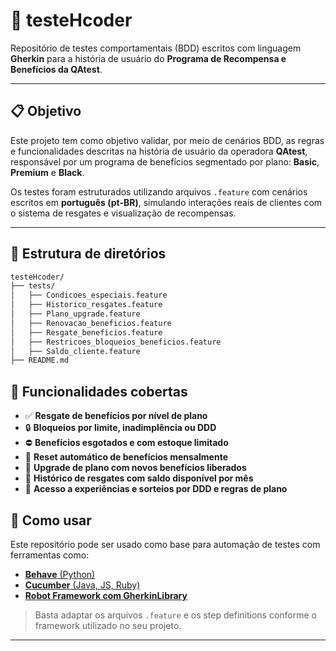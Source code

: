 # 🧪 testeHcoder

Repositório de testes comportamentais (BDD) escritos com linguagem **Gherkin** para a história de usuário do **Programa de Recompensa e Benefícios da QAtest**.

---

## 📋 Objetivo

Este projeto tem como objetivo validar, por meio de cenários BDD, as regras e funcionalidades descritas na história de usuário da operadora **QAtest**, responsável por um programa de benefícios segmentado por plano: **Basic**, **Premium** e **Black**.

Os testes foram estruturados utilizando arquivos `.feature` com cenários escritos em **português (pt-BR)**, simulando interações reais de clientes com o sistema de resgates e visualização de recompensas.

---

## 📁 Estrutura de diretórios

```bash
testeHcoder/
├── tests/
│   ├── Condicoes_especiais.feature
│   ├── Historico_resgates.feature
│   ├── Plano_upgrade.feature
│   ├── Renovacao_beneficios.feature
│   ├── Resgate_beneficios.feature
│   ├── Restricoes_bloqueios_beneficios.feature
│   ├── Saldo_cliente.feature
├── README.md
```

## 🧩 Funcionalidades cobertas

- ✅ **Resgate de benefícios por nível de plano**
- 🔒 **Bloqueios por limite, inadimplência ou DDD**
- ⛔ **Benefícios esgotados e com estoque limitado**
- 🔁 **Reset automático de benefícios mensalmente**
- 🔼 **Upgrade de plano com novos benefícios liberados**
- 🧾 **Histórico de resgates com saldo disponível por mês**
- 🎯 **Acesso a experiências e sorteios por DDD e regras de plano**

## 🚀 Como usar

Este repositório pode ser usado como base para automação de testes com ferramentas como:

- [**Behave** (Python)](https://behave.readthedocs.io/)
- [**Cucumber** (Java, JS, Ruby)](https://cucumber.io/)
- [**Robot Framework com GherkinLibrary**](https://robotframework.org/GherkinLibrary/)

> Basta adaptar os arquivos `.feature` e os step definitions conforme o framework utilizado no seu projeto.

---


